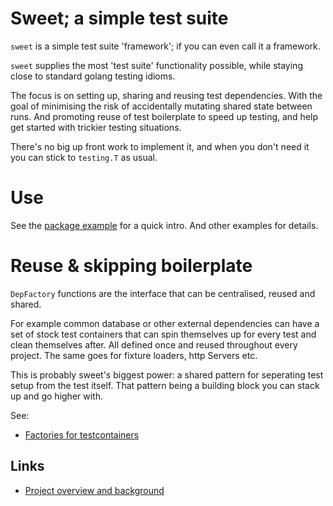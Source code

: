 # Sweet; a simple test suite

`sweet` is a simple test suite 'framework'; if you can even call it
a framework.

`sweet` supplies the most 'test suite' functionality possible,
while staying close to standard golang testing idioms.

The focus is on setting up, sharing and reusing test dependencies.
With the goal of minimising the risk of accidentally mutating
shared state between runs. And promoting reuse of test boilerplate to
speed up testing, and help get started with trickier testing situations.

There's no big up front work to implement it, and when you don't need it you
can stick to `testing.T` as usual.

# Use

See the [package example](https://pkg.go.dev/github.com/barry-hennessy/test/sweet#example-package)
for a quick intro. And other examples for details.

# Reuse & skipping boilerplate

`DepFactory` functions are the interface that can be centralised, reused
and shared.

For example common database or other external dependencies can have a set of
stock test containers that can spin themselves up for every test and clean
themselves after. All defined once and reused throughout every project.
The same goes for fixture loaders, http Servers etc.

This is probably sweet's biggest power: a shared pattern for seperating test
setup from the test itself. That pattern being a building block you can stack up
and go higher with.

See:
  - [Factories for testcontainers](github.com/barry-hennessy/test/sweet/factories/tc)

## Links
 - [Project overview and background](https://barryhennessy.com/projects/test-sweet/)
